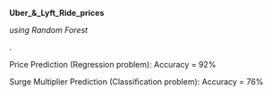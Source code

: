 **Uber_&_Lyft_Ride_prices**

*using Random Forest*

.

Price Prediction (Regression problem): Accuracy = 92%

Surge Multiplier Prediction (Classification problem): Accuracy = 76%
